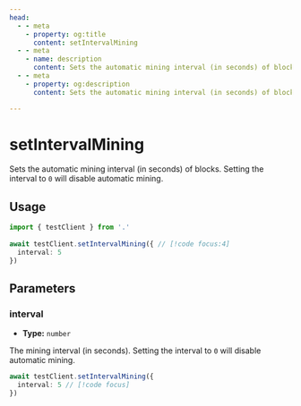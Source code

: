 ```yaml
---
head:
  - - meta
    - property: og:title
      content: setIntervalMining
  - - meta
    - name: description
      content: Sets the automatic mining interval (in seconds) of blocks.
  - - meta
    - property: og:description
      content: Sets the automatic mining interval (in seconds) of blocks.

---
```


# setIntervalMining

Sets the automatic mining interval (in seconds) of blocks. Setting the interval to `0` will disable automatic mining.

## Usage

```ts
import { testClient } from '.'
 
await testClient.setIntervalMining({ // [!code focus:4]
  interval: 5
})
```

## Parameters

### interval

- **Type:** `number`

The mining interval (in seconds). Setting the interval to `0` will disable automatic mining.

```ts
await testClient.setIntervalMining({
  interval: 5 // [!code focus]
})
```